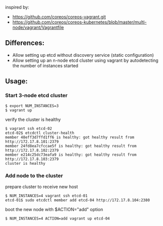 inspired by:
  - https://github.com/coreos/coreos-vagrant.git
  - https://github.com/coreos/coreos-kubernetes/blob/master/multi-node/vagrant/Vagrantfile


## Differences:

- Allow setting up etcd without discovery service (static configuration)
- Allow setting up an n-node etcd cluster using vagrant by autodetecting the number of instances started


## Usage:

### Start 3-node etcd cluster

	$ export NUM_INSTANCES=3
	$ vagrant up
	
verify the cluster is healthy

	$ vagrant ssh etcd-02
	etcd-02$ etcdctl cluster-health
	member 48eff3d7ffd1ff6 is healthy: got healthy result from http://172.17.8.101:2379
	member 24fd8ea7cfccae5f is healthy: got healthy result from http://172.17.8.102:2379
	member e214c25dc73eafa9 is healthy: got healthy result from http://172.17.8.103:2379
	cluster is healthy

### Add node to the cluster

prepare cluster to receive new host

	$ NUM_INSTANCES=4 vagrant ssh etcd-01
	etcd-01$ sudo etcdctl member add etcd-04 http://172.17.8.104:2380

boot the new node with $ACTION="add" option

	$ NUM_INSTANCES=4 ACTION=add vagrant up etcd-04